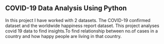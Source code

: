 ## COVID-19 Data Analysis Using Python

In this project I have worked with 2 datasets. The COVID-19 confirmed dataset and the worldwide happiness report dataset.
This project analyses covid 19 data to find insights.To find relationship between no.of cases in a country and how happy people are living in that country.


